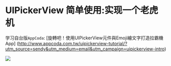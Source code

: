 # UIPickerView 简单使用:实现一个老虎机

学习自台版`AppCoda`: [旋轉吧！使用UIPickerView元件與Emoji繪文字打造拉霸機App]
(http://www.appcoda.com.tw/uipickerview-tutorial/?utm_source=sendy&utm_medium=email&utm_campaign=uipickerview-intro)

![](https://github.com/949478479/Learning-Notes/blob/SlotMachine/Screenshot/SlotMachine.gif)
